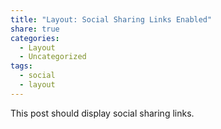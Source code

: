 ```yaml
---
title: "Layout: Social Sharing Links Enabled"
share: true
categories:
  - Layout
  - Uncategorized
tags:
  - social
  - layout
---
```


This post should display social sharing links.
